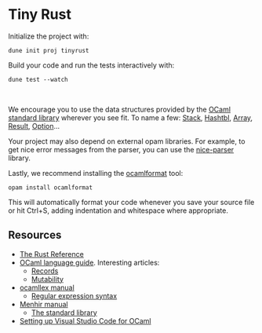 # Tiny Rust

Initialize the project with:
```
dune init proj tinyrust
```

Build your code and run the tests interactively with:
```
dune test --watch
```
<br>

We encourage you to use the data structures provided by the [OCaml standard library](https://ocaml.org/manual/5.2/api/index.html) wherever you see fit. To name a few: [Stack](https://ocaml.org/manual/5.2/api/Stack.html), [Hashtbl](https://ocaml.org/manual/5.2/api/Hashtbl.html), [Array](https://ocaml.org/manual/5.2/api/Array.html), [Result](https://ocaml.org/manual/5.2/api/Result.html), [Option](https://ocaml.org/manual/5.2/api/Option.html)...

Your project may also depend on external opam libraries. For example, to get nice error messages from the parser, you can use the [nice-parser](https://ocaml.org/p/nice_parser/latest) library.

Lastly, we recommend installing the [ocamlformat](https://github.com/ocaml-ppx/ocamlformat?tab=readme-ov-file#------ocamlformat--) tool:
```
opam install ocamlformat
```
This will automatically format your code whenever you save your source file or hit Ctrl+S, adding indentation and whitespace where appropriate.

## Resources

* [The Rust Reference](https://doc.rust-lang.org/reference/introduction.html?search=)
* [OCaml language guide](https://ocaml.org/docs/values-and-functions). Interesting articles:
  - [Records](https://ocaml.org/docs/basic-data-types#records)
  - [Mutability](https://ocaml.org/docs/mutability-imperative-control-flow)
* [ocamllex manual](https://ocaml.org/manual/5.2/lexyacc.html#)
  - [Regular expression syntax](https://ocaml.org/manual/5.2/lexyacc.html#ss:ocamllex-regexp)
* [Menhir manual](https://cambium.inria.fr/~fpottier/menhir/manual.html)
  - [The standard library](https://cambium.inria.fr/~fpottier/menhir/manual.html#sec38)
* [Setting up Visual Studio Code for OCaml](https://ocaml.org/docs/set-up-editor#visual-studio-code)
